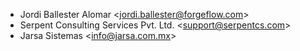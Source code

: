 - Jordi Ballester Alomar \<<jordi.ballester@forgeflow.com>\>
- Serpent Consulting Services Pvt. Ltd. \<<support@serpentcs.com>\>
- Jarsa Sistemas \<<info@jarsa.com.mx>\>
